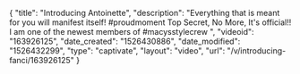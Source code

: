 {
    "title": "Introducing Antoinette",
    "description": "Everything that is meant for you will manifest itself! #proudmoment Top Secret, No More, It's official!! I am one of the newest members of #macysstylecrew ",
    "videoid": "163926125",
    "date_created": "1526430886",
    "date_modified": "1526432299",
    "type": "captivate",
    "layout": "video",
    "url": "\/v\/introducing-fanci\/163926125"
}